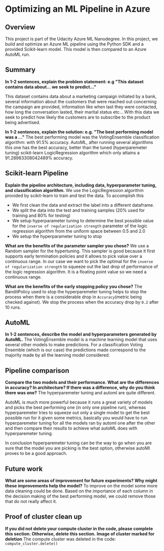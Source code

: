 # Optimizing an ML Pipeline in Azure

## Overview
This project is part of the Udacity Azure ML Nanodegree.
In this project, we build and optimize an Azure ML pipeline using the Python SDK and a provided Scikit-learn model.
This model is then compared to an Azure AutoML run.

## Summary
**In 1-2 sentences, explain the problem statement: e.g "This dataset contains data about... we seek to predict..."**

This dataset contains data about a marketing campaign initiated by a bank, several information about the customers that
were reached out concerning the campaign are provided, information like when last they were contacted, how long the 
conversation lasted, their marital status etc... With this data we seek to predict how likely the customers are to
subscribe to the product being advertised.

**In 1-2 sentences, explain the solution: e.g. "The best performing model was a ..."**
The best performing model was the VotingEnsemble classification algorithm: with 91.5% accuracy. AutoML, after running several
algorithms this one has the best accuracy, better than the tuned (hyperparemeter tuning) scikit-learn LogicRegression algorithm which only attains a 91.28983308042489% accuracy.

## Scikit-learn Pipeline
**Explain the pipeline architecture, including data, hyperparameter tuning, and classification algorithm.**
We use the LogicRegression algorithm provided by scikit-learn to train and test the data. To accomplish this
- We first clean the data and extract the label into a different dataframe.
- We split the data into the test and training samples (20% used for training and 80% for testing)
- We setup hyperparameter tuning to determine the best possible value for the ``inverse of regularization strength`` parameter of the logic regression algorithm from the uniform space between 0.5 and 2.0
- We setup the hyperparameter tuning to stop  


**What are the benefits of the parameter sampler you chose?**
We use a Random sampler for the hypertuning. This sampler is good because it first supports early termination policies and it allows to pick value over a continuous range. In our case we want to pick the optimal for the ``inverse of regularization strength`` to squeeze out the last drop of performance of the logic regression algorithm. It is a floating point value so we need a continuous range.

**What are the benefits of the early stopping policy you chose?**
The BanditPolicy used to stop the hyperparemeter tuning helps to stop the process when there is a considerable drop in
``Accuracy``(metric being checked against). We stop the process when the accuracy drop by ``0.2`` after 10 runs.

## AutoML
**In 1-2 sentences, describe the model and hyperparameters generated by AutoML.**
The VotingEnsemble model is a machine learning model that uses several other models to make predictions. For a classification
Voting Ensemble (which is our case) the predictions made correspond to the majority made by all the learning model considered.

## Pipeline comparison
**Compare the two models and their performance. What are the differences in accuracy? In architecture? If there was a difference, why do you think there was one?**
The hyperparemeter tuning and automl are quite different. 

AutoML is much more powerful because it runs a great variety of models and picks the best performing one (in only one pipeline run), whereas hyperparemeter tries to squeeze out only a single model to get the best possible run for it given some metrics, basically you would have to run hyperparemeter tuning for all the models ran by automl one after the other and then compare their results to achieve what autoML does with hyperparemeter tuning. 

In conclusion hyperparemeter tuning can be the way to go when you are sure that the model you are picking is the best option, otherwise autoMl proves to be a good approach.

## Future work
**What are some areas of improvement for future experiments? Why might these improvements help the model?**
To improve on the model some more data cleaning could be done. Based on the importance of each column in the decision making
of the best performing model, we could remove those that do not really affect it.  

## Proof of cluster clean up
**If you did not delete your compute cluster in the code, please complete this section. Otherwise, delete this section.**
**Image of cluster marked for deletion**
The compute cluster was deleted in the code: ```compute_cluster.delete() ```
